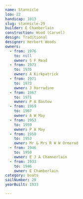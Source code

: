 ```yaml
---
name: Stannicle
loa: 22
handicap: 1013
slug: stannicle-29
builder: E Chamberlain
construction: Wood (Carvel)
design: Traditional
designer: Herbert Woods
owners:
  - from: 1976
    to: null
    owner: S F Read
  - from: 1973
    to: 1976
    owner: A Kirkpatrick
  - from: 1971
    to: 1973
    owner: J Harradine
  - from: 1967
    to: 1971
    owner: P A Bastow
  - from: 1959
    to: 1967
    owner: A W May
  - from: 1953
    to: 1959
    owner: P A May
  - from: 1950
    to: 1953
    owner: Mr & Mrs R W W Ormerod
  - from: 1946
    to: 1950
    owner: E J A Chamnerlain
  - from: 1933
    to: 1946
    owner: E Chamberlain
category: boats
sailNumber: 29
yearBuilt: 1933

---
```

